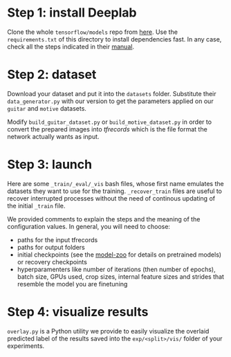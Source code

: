 # Step 1: install Deeplab

Clone the whole `tensorflow/models` repo from [here](https://github.com/tensorflow/models).
Use the `requirements.txt` of this directory to install dependencies fast. In any case, 
check all the steps indicated in their [manual](https://github.com/tensorflow/models/blob/master/research/deeplab/g3doc/installation.md).

# Step 2: dataset

Download your dataset and put it into the `datasets` folder. Substitute their `data_generator.py` with our
version to get the parameters applied on our `guitar` and `motive` datasets.

Modify `build_guitar_dataset.py` or `build_motive_dataset.py` in order to convert the prepared images
into *tfrecords* which is the file format the network actually wants as input.

# Step 3: launch

Here are some `_train/_eval/_vis` bash files, whose first name emulates the datasets they want to use
for the training. `_recover_train` files are useful to recover interrupted processes without the need of
continous updating of the initial `_train` file. 

We provided comments to explain the steps and the meaning of the configuration values. In general, 
you will need to choose:
* paths for the input tfrecords
* paths for output folders
* initial checkpoints (see the 
[model-zoo](https://github.com/tensorflow/models/blob/master/research/deeplab/g3doc/model_zoo.md) 
for details on pretrained models) or recovery checkpoints
* hyperparamenters like number of iterations (then number of epochs), batch size, GPUs used, crop sizes,
internal feature sizes and strides that resemble the model you are finetuning 

# Step 4: visualize results

`overlay.py` is a Python utility we provide to easily visualize the overlaid predicted label
of the results saved into the `exp/<split>/vis/` folder of your experiments.